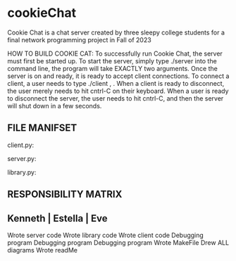 # cookieChat
Cookie Chat is a chat server created by three sleepy college students for a final network programming project in Fall of 2023

HOW TO BUILD COOKIE CAT: 
To successfully run Cookie Chat, the server must first be started up. To start the server, simply type ./server <portnum> into the command line, the program will take EXACTLY two arguments. Once the server is on and ready, it is ready to accept client connections. To connect a client, a user needs to type ./client <servername>, <portnum>. When a client is ready to disconnect, the user merely needs to hit cntrl-C on their keyboard. When a user is ready to disconnect the server, the user needs to hit cntrl-C, and then the server will shut down in a few seconds.


FILE MANIFSET
----------------
client.py:

server.py:

library.py:


RESPONSIBILITY MATRIX
-------------------------------------------------------------------------------
  Kenneth               |            Estella           |         Eve
-------------------------------------------------------------------------------
Wrote server code            Wrote library code            Wrote client code
Debugging program            Debugging program             Debugging program
Wrote MakeFile               Drew ALL diagrams             Wrote readMe
